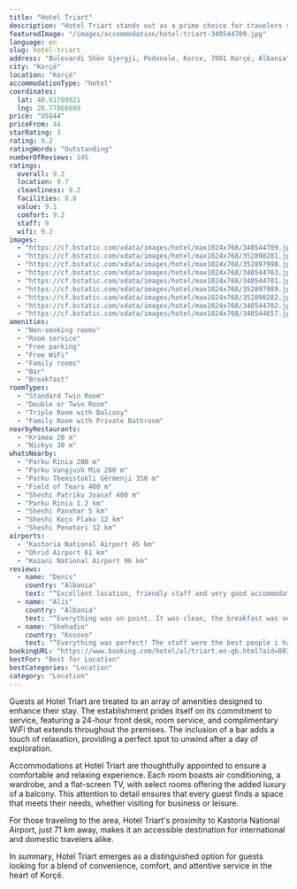 ```yaml
---
title: "Hotel Triart"
description: "Hotel Triart stands out as a prime choice for travelers seeking comfort and convenience in Korçë."
featuredImage: "/images/accommodation/hotel-triart-340544709.jpg"
language: en
slug: hotel-triart
address: "Bulevardi Shën Gjergji, Pedonale, Korce, 7001 Korçë, Albania"
city: "Korçë"
location: "Korçë"
accommodationType: "hotel"
coordinates:
  lat: 40.61709821
  lng: 20.77866699
price: "US$44"
priceFrom: 44
starRating: 3
rating: 9.2
ratingWords: "Outstanding"
numberOfReviews: 145
ratings:
  overall: 9.2
  location: 9.7
  cleanliness: 9.2
  facilities: 8.8
  value: 9.1
  comfort: 9.2
  staff: 9
  wifi: 9.2
images:
  - "https://cf.bstatic.com/xdata/images/hotel/max1024x768/340544709.jpg?k=019e6e7bacd3ac82599c205b4b5df8d90cf5f8d991b1a0c10714bdef97a03350&o=&hp=1"
  - "https://cf.bstatic.com/xdata/images/hotel/max1024x768/352898281.jpg?k=bc2247fb6481ed2cf3816784351ed4d9a45b0a0dd58e844ef2cf71a08c09faf9&o=&hp=1"
  - "https://cf.bstatic.com/xdata/images/hotel/max1024x768/352897990.jpg?k=3c82d007b508227bc7cd185386fed3166903ea01c9378befb9673aa1e187d918&o=&hp=1"
  - "https://cf.bstatic.com/xdata/images/hotel/max1024x768/340544763.jpg?k=a2a3c80f0cf50d01b6b46c420e2fb023583cfc971fae454303f932960f08f240&o=&hp=1"
  - "https://cf.bstatic.com/xdata/images/hotel/max1024x768/340544701.jpg?k=21892cdee869bb70fa0630e53a67dda5c3d2112a0b8f0499a93743c1ee245ba0&o=&hp=1"
  - "https://cf.bstatic.com/xdata/images/hotel/max1024x768/352897989.jpg?k=1a0e42e97941a9831cd431c603b58959d7b97c32fe27f40ce4a7161bd2a08588&o=&hp=1"
  - "https://cf.bstatic.com/xdata/images/hotel/max1024x768/352898282.jpg?k=8d42516c4d25492654370b05168296eb8342ee0f2473236f56645afa69d43719&o=&hp=1"
  - "https://cf.bstatic.com/xdata/images/hotel/max1024x768/340544702.jpg?k=f1e04b957d110715f7ddada8fc3ec5fc4b9b4912908fb7a8cbc00bfc5b3d2b06&o=&hp=1"
  - "https://cf.bstatic.com/xdata/images/hotel/max1024x768/340544657.jpg?k=e143e62f73626c4567e4f6a7e2d4636aaa213479cae4a3fd46cb917374a00430&o=&hp=1"
amenities:
  - "Non-smoking rooms"
  - "Room service"
  - "Free parking"
  - "Free WiFi"
  - "Family rooms"
  - "Bar"
  - "Breakfast"
roomTypes:
  - "Standard Twin Room"
  - "Double or Twin Room"
  - "Triple Room with Balcony"
  - "Family Room with Private Bathroom"
nearbyRestaurants:
  - "Krimea 20 m"
  - "Nickys 30 m"
whatsNearby:
  - "Parku Rinia 200 m"
  - "Parku Vangjush Mio 200 m"
  - "Parku Themistokli Gërmenji 350 m"
  - "Field of Tears 400 m"
  - "Sheshi Patriku Joasaf 400 m"
  - "Parku Rinia 1.2 km"
  - "Sheshi Panxhar 5 km"
  - "Sheshi Koço Plaku 12 km"
  - "Sheshi Penetori 12 km"
airports:
  - "Kastoria National Airport 45 km"
  - "Ohrid Airport 61 km"
  - "Kozani National Airport 96 km"
reviews:
  - name: "Denis"
    country: "Albania"
    text: "“Excellent location, friendly staff and very good accommodation”"
  - name: "Alis"
    country: "Albania"
    text: "“Everything was on point. It was clean, the breakfast was very nice and the room was comfortable, cozy. Great location, on pedestrian.”"
  - name: "Shehadin"
    country: "Kosovo"
    text: "“Everything was perfect! The staff were the best people i have ever met.”"
bookingURL: "https://www.booking.com/hotel/al/triart.en-gb.html?aid=8035640"
bestFor: "Best for Location"
bestCategories: "Location"
category: "Location"
---
```


Guests at Hotel Triart are treated to an array of amenities designed to enhance their stay. The establishment prides itself on its commitment to service, featuring a 24-hour front desk, room service, and complimentary WiFi that extends throughout the premises. The inclusion of a bar adds a touch of relaxation, providing a perfect spot to unwind after a day of exploration.

Accommodations at Hotel Triart are thoughtfully appointed to ensure a comfortable and relaxing experience. Each room boasts air conditioning, a wardrobe, and a flat-screen TV, with select rooms offering the added luxury of a balcony. This attention to detail ensures that every guest finds a space that meets their needs, whether visiting for business or leisure.

For those traveling to the area, Hotel Triart's proximity to Kastoria National Airport, just 71 km away, makes it an accessible destination for international and domestic travelers alike.

In summary, Hotel Triart emerges as a distinguished option for guests looking for a blend of convenience, comfort, and attentive service in the heart of Korçë.